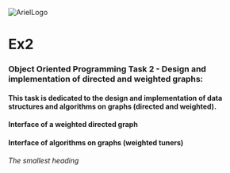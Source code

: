 ![ArielLogo](docs/ArielLogo.png)
# Ex2
### Object Oriented Programming Task 2 - Design and implementation of directed and weighted graphs:
####  This task is dedicated to the design and implementation of data structures and algorithms on graphs (directed and weighted).

#### Interface of a weighted directed graph
#### Interface of algorithms on graphs (weighted tuners)
###### The smallest heading

